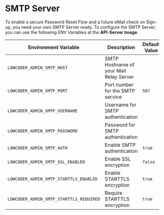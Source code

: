 # SMTP Server

To enable a secure Password Reset Flow and a future eMail check on Sign-up, you need your own SMTP Server ready. To configure the SMTP Server, you can use the following ENV Variables at the **API-Server Image**.

<table><thead><tr><th width="426">Environment Variable</th><th width="223">Description</th><th>Default Value</th></tr></thead><tbody><tr><td><code>LOWCODER_ADMIN_SMTP_HOST</code></td><td>SMTP Hostname of your Mail Relay Server</td><td></td></tr><tr><td><code>LOWCODER_ADMIN_SMTP_PORT</code></td><td>Port number for the SMTP service</td><td><code>587</code></td></tr><tr><td><code>LOWCODER_ADMIN_SMTP_USERNAME</code></td><td>Username for SMTP authentication</td><td></td></tr><tr><td><code>LOWCODER_ADMIN_SMTP_PASSWORD</code></td><td>Password for SMTP authentication</td><td></td></tr><tr><td><code>LOWCODER_ADMIN_SMTP_AUTH</code></td><td>Enable SMTP authentication</td><td><code>true</code></td></tr><tr><td><code>LOWCODER_ADMIN_SMTP_SSL_ENABLED</code></td><td>Enable SSL encryption</td><td><code>false</code></td></tr><tr><td><code>LOWCODER_ADMIN_SMTP_STARTTLS_ENABLED</code></td><td>Enable STARTTLS encryption</td><td><code>true</code></td></tr><tr><td><code>LOWCODER_ADMIN_SMTP_STARTTLS_REQUIRED</code></td><td>Require STARTTLS encryption</td><td><code>true</code></td></tr></tbody></table>
